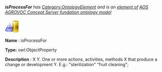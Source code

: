___isProcessFor__ 
 has
 [Category:OntologyElement](../../Category/OntologyElement "Category:OntologyElement") 
 and is an
 [element of](../../Property/ElementOf "Property:ElementOf") 
[AOS AGROVOC Concept Server fundation ontology model](../../Submissions/AOS_AGROVOC_Concept_Server_fundation_ontology_model "Submissions:AOS AGROVOC Concept Server fundation ontology model")_




  





[![ObjectProperty](../public/images/thumb/c/c3/ObjectProperty.gif/45px-ObjectProperty.gif)](../../Image/ObjectProperty.gif "ObjectProperty")


__Name__ 
 : isProcessFor
 



__Type:__ 
 owl:ObjectProperty
 



__Description__ 
 : X <is process for> Y. One or more actions, activities, methods X that produce a change or development Y. E.g.: "sterilization" <is process for> "fruit cleaning";